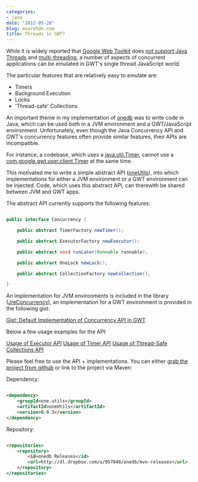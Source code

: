 ```yaml
---
categories:
- java
date: "2012-05-26"
blog: maxrohde.com
title: Threads in GWT?
---
```


While it is widely reported that [Google Web Toolkit](https://developers.google.com/web-toolkit/ 'Google Web Toolkit') does [not support Java Threads](http://stackoverflow.com/questions/2590850/threading-in-gwt-client 'Threading in GWT') and [multi-threading](http://groups.google.com/group/google-web-toolkit/browse_thread/thread/2e76af2687b8ecda?pli=1 'java.lang.Thread in GWT'), a number of aspects of concurrent applications can be emulated in GWT's single thread JavaScript world.

The particular features that are relatively easy to emulate are:

- Timers
- Background Execution
- Locks
- 'Thread-safe' Collections

An important theme in my implementation of [onedb](http://www.onedb.de/ 'onedb') was to write code in Java, which can be used both in a JVM environment and a GWT/JavaScript environment. Unfortunately, even though the Java Concurrency API and GWT's concurrency features often provide similar features, their APIs are incompatible.

For instance, a codebase, which uses a [java.util.Timer](http://docs.oracle.com/javase/6/docs/api/java/util/Timer.html 'Java Timer'), cannot use a [com.google.gwt.user.client.Timer](http://google-web-toolkit.googlecode.com/svn/javadoc/latest/com/google/gwt/user/client/Timer.html 'Timer in GWT') at the same time.

This motivated me to write a simple abstract API ([oneUtils](https://github.com/mxro/oneUtils 'oneUtils: Concurrency API for JRE/GWT')), into which implementations for either a JVM environment or a GWT environment can be injected. Code, which uses this abstract API, can therewith be shared between JVM and GWT apps.

The abstract API currently supports the following features:

```java

public interface Concurrency {

    public abstract TimerFactory newTimer();

    public abstract ExecutorFactory newExecutor();

    public abstract void runLater(Runnable runnable);

    public abstract OneLock newLock();

    public abstract CollectionFactory newCollection();

}
```

An implementation for JVM environments is included in the library ([JreConcurrency](https://github.com/mxro/oneUtils/blob/master/oneUtils/src/main/java/one/utils/jre/concurrent/JreConcurrency.java 'Concurrency API Implementation for JRE Environment')), an implementation for a GWT environment is provided in the following gist:

[Gist: Default Implementation of Concurrency API in GWT](https://gist.github.com/2791639)

Below a few usage examples for the API:

[Usage of Executor API](https://github.com/mxro/oneUtils/blob/master/oneUtils/src/test/java/one/utils/tests/ExamplesExecutors.java) [Usage of Timer API](https://github.com/mxro/oneUtils/blob/master/oneUtils/src/test/java/one/utils/tests/ExamplesTimers.java) [Usage of Thread-Safe Collections API](https://github.com/mxro/oneUtils/blob/master/oneUtils/src/test/java/one/utils/tests/ExamplesCollections.java)

Please feel free to use the API + implementations. You can either [grab the project from github](https://github.com/mxro/oneUtils 'oneUtils on github') or link to the project via Maven:

Dependency:

```xml

<dependency>
    <groupId>one.utils</groupId>
    <artifactId>oneUtils</artifactId>
    <version>0.0.3</version>
</dependency>
```

Repository:

```xml

<repositories>
    <repository>
        <id>onedb Releases</id>
        <url>http://dl.dropbox.com/u/957046/onedb/mvn-releases</url>
    </repository>
</repositories>
```